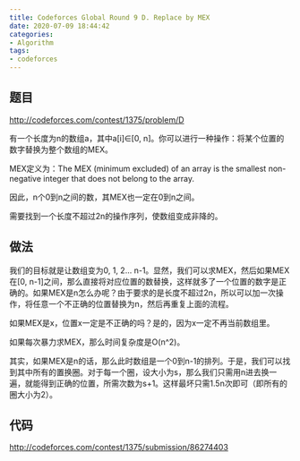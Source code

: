 ```yaml
---
title: Codeforces Global Round 9 D. Replace by MEX
date: 2020-07-09 18:44:42
categories:
- Algorithm
tags:
- codeforces
---
```


## 题目

http://codeforces.com/contest/1375/problem/D

有一个长度为n的数组a，其中a[i]$\in$[0, n]。你可以进行一种操作：将某个位置的数字替换为整个数组的MEX。

MEX定义为：The MEX (minimum excluded) of an array is the smallest non-negative integer that does not belong to the array.

因此，n个0到n之间的数，其MEX也一定在0到n之间。

需要找到一个长度不超过2n的操作序列，使数组变成非降的。

## 做法

我们的目标就是让数组变为0, 1, 2... n-1。显然，我们可以求MEX，然后如果MEX在[0, n-1]之间，那么直接将对应位置的数替换，这样就多了一个位置的数字是正确的。如果MEX是n怎么办呢？由于要求的是长度不超过2n，所以可以加一次操作，将任意一个不正确的位置替换为n，然后再重复上面的流程。

如果MEX是x，位置x一定是不正确的吗？是的，因为x一定不再当前数组里。

如果每次暴力求MEX，那么时间复杂度是O(n^2)。

其实，如果MEX是n的话，那么此时数组是一个0到n-1的排列。于是，我们可以找到其中所有的置换圈。对于每一个圈，设大小为s，那么我们只需用n进去换一遍，就能得到正确的位置，所需次数为s+1。这样最坏只需1.5n次即可（即所有的圈大小为2）。

## 代码

http://codeforces.com/contest/1375/submission/86274403